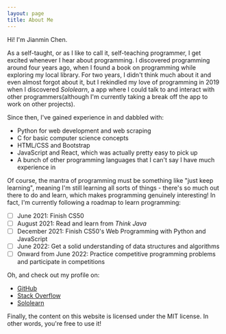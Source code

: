 ```yaml
---
layout: page
title: About Me
---
```


Hi! I'm Jianmin Chen.

As a self-taught, or as I like to call it, self-teaching programmer, I get excited whenever I hear about programming. I discovered programming around four years ago, when I found a book on programming while exploring my local library. For two years, I didn't think much about it and even almost forgot about it, but I rekindled my love of programming in 2019 when I discovered *Sololearn*, a app where I could talk to and interact with other programmers(although I'm currently taking a break off the app to work on other projects).

Since then, I've gained experience in and dabbled with:

* Python for web development and web scraping
* C for basic computer science concepts
* HTML/CSS and Bootstrap
* JavaScript and React, which was actually pretty easy to pick up
* A bunch of other programming languages that I can't say I have much experience in

Of course, the mantra of programming must be something like "just keep learning", meaning I'm still learning all sorts of things - there's so much out there to do and learn, which makes programming genuinely interesting! In fact, I'm currently following a roadmap to learn programming:
- [ ] June 2021: Finish CS50
- [ ] August 2021: Read and learn from *Think Java*
- [ ] December 2021: Finish CS50's Web Programming with Python and JavaScript
- [ ] June 2022: Get a solid understanding of data structures and algorithms
- [ ] Onward from June 2022: Practice competitive programming problems and participate in competitions

Oh, and check out my profile on:
* [GitHub](https://github.com/jianmin-chen)
* [Stack Overflow](https://stackoverflow.com/users/12561168/detectivecamel)
* [Sololearn](https://www.sololearn.com/profile/15316562)

Finally, the content on this website is licensed under the MIT license. In other words, you're free to use it!
